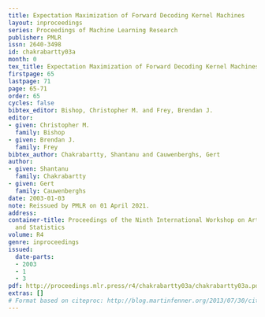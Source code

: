 ```yaml
---
title: Expectation Maximization of Forward Decoding Kernel Machines
layout: inproceedings
series: Proceedings of Machine Learning Research
publisher: PMLR
issn: 2640-3498
id: chakrabartty03a
month: 0
tex_title: Expectation Maximization of Forward Decoding Kernel Machines
firstpage: 65
lastpage: 71
page: 65-71
order: 65
cycles: false
bibtex_editor: Bishop, Christopher M. and Frey, Brendan J.
editor:
- given: Christopher M.
  family: Bishop
- given: Brendan J.
  family: Frey
bibtex_author: Chakrabartty, Shantanu and Cauwenberghs, Gert
author:
- given: Shantanu
  family: Chakrabartty
- given: Gert
  family: Cauwenberghs
date: 2003-01-03
note: Reissued by PMLR on 01 April 2021.
address:
container-title: Proceedings of the Ninth International Workshop on Artificial Intelligence
  and Statistics
volume: R4
genre: inproceedings
issued:
  date-parts:
  - 2003
  - 1
  - 3
pdf: http://proceedings.mlr.press/r4/chakrabartty03a/chakrabartty03a.pdf
extras: []
# Format based on citeproc: http://blog.martinfenner.org/2013/07/30/citeproc-yaml-for-bibliographies/
---
```

